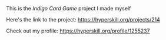 This is the *Indigo Card Game* project I made myself

Here's the link to the project: https://hyperskill.org/projects/214

Check out my profile: https://hyperskill.org/profile/1255237